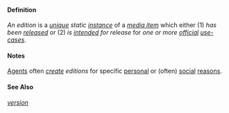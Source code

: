 #### Definition

*An edition* is a *[unique](https://github.com/gcassel/Modular-Organization-Terminology/blob/master/terms/unique.md) static [instance](https://github.com/gcassel/Modular-Organization-Terminology/blob/master/terms/instance.md)* of a *[media item](https://github.com/gcassel/Modular-Organization-Terminology/blob/master/terms/media-item.md)* which either (1) *has been [released](https://github.com/gcassel/Modular-Organization-Terminology/blob/master/terms/release.md)* or (2) *is [intended](https://github.com/gcassel/Modular-Organization-Terminology/blob/master/terms/intend.md) for release* for *one or more [official](https://github.com/gcassel/Modular-Organization-Terminology/blob/master/terms/official.md) [use-cases](https://github.com/gcassel/Modular-Organization-Terminology/blob/master/terms/use-case.md)*.

#### Notes

[Agents](https://github.com/gcassel/Modular-Organization-Terminology/blob/master/terms/agent.md) often *[create](https://github.com/gcassel/Modular-Organization-Terminology/blob/master/terms/create.md) editions* for specific [personal](https://github.com/gcassel/Modular-Organization-Terminology/blob/master/terms/personal.md) or (often) [social](https://github.com/gcassel/Modular-Organization-Terminology/blob/master/terms/social.md) [reasons](https://github.com/gcassel/Modular-Organization-Terminology/blob/master/terms/reason.md).

#### See Also

*[version](https://github.com/gcassel/Modular-Organization-Terminology/blob/master/terms/version.md)*
